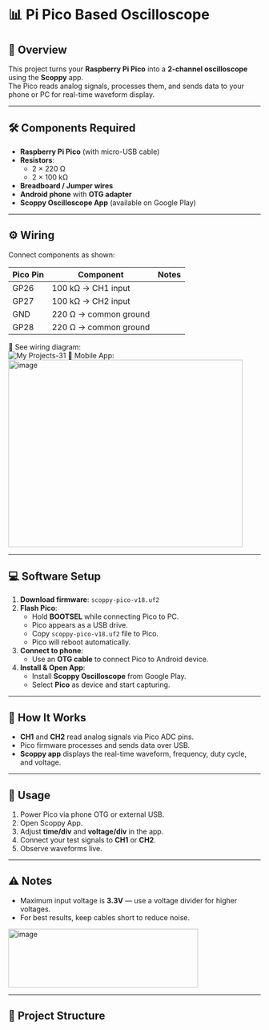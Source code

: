 
# 📊 Pi Pico Based Oscilloscope



## 📌 Overview
This project turns your **Raspberry Pi Pico** into a **2-channel oscilloscope** using the **Scoppy** app.  
The Pico reads analog signals, processes them, and sends data to your phone or PC for real-time waveform display.

---

## 🛠 Components Required
- **Raspberry Pi Pico** (with micro-USB cable)
- **Resistors**:
  - 2 × 220 Ω
  - 2 × 100 kΩ
- **Breadboard / Jumper wires**
- **Android phone** with **OTG adapter**
- **Scoppy Oscilloscope App** (available on Google Play)

---

## ⚙️ Wiring
Connect components as shown:

| Pico Pin | Component  | Notes         |
|----------|-----------|---------------|
| GP26     | 100 kΩ → CH1 input |
| GP27     | 100 kΩ → CH2 input |
| GND      | 220 Ω → common ground |
| GP28     | 220 Ω → common ground |

📌 See wiring diagram:  
![My Projects-31](https://github.com/user-attachments/assets/54264d81-ca1c-43e3-ae95-5539a8c876f0)
📌 Mobile App:
<img width="468" height="374" alt="image" src="https://github.com/user-attachments/assets/1cd1b63f-0b45-48b7-a8b8-c877ebb38f5d" />


---

## 💻 Software Setup
1. **Download firmware**: `scoppy-pico-v18.uf2`
2. **Flash Pico**:
   - Hold **BOOTSEL** while connecting Pico to PC.
   - Pico appears as a USB drive.
   - Copy `scoppy-pico-v18.uf2` file to Pico.
   - Pico will reboot automatically.
3. **Connect to phone**:
   - Use an **OTG cable** to connect Pico to Android device.
4. **Install & Open App**:
   - Install **Scoppy Oscilloscope** from Google Play.
   - Select **Pico** as device and start capturing.

---

## 📱 How It Works
- **CH1** and **CH2** read analog signals via Pico ADC pins.
- Pico firmware processes and sends data over USB.
- **Scoppy app** displays the real-time waveform, frequency, duty cycle, and voltage.

---

## 🚀 Usage
1. Power Pico via phone OTG or external USB.
2. Open Scoppy App.
3. Adjust **time/div** and **voltage/div** in the app.
4. Connect your test signals to **CH1** or **CH2**.
5. Observe waveforms live.

---

## ⚠️ Notes
- Maximum input voltage is **3.3V** — use a voltage divider for higher voltages.
- For best results, keep cables short to reduce noise.
<img width="379" height="117" alt="image" src="https://github.com/user-attachments/assets/0be28bb6-a591-4ba1-b223-f658ea3d134a" />

---

## 📂 Project Structure


